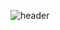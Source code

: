 
![header](https://capsule-render.vercel.app/api?type=Cylinder&color=gradient&height=170&section=header&text=DongHyun%20Kang&fontColor=000000fontSize=60)
